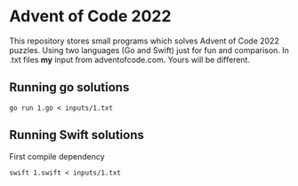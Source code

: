 # Advent of Code 2022

This repository stores small programs which solves Advent of Code 2022 puzzles. Using two languages (Go and Swift) just for fun and comparison. In .txt files **my** input from adventofcode.com. Yours will be different. 

## Running go solutions
`go run 1.go < inputs/1.txt` 

## Running Swift solutions
First compile dependency

`swift 1.swift < inputs/1.txt`